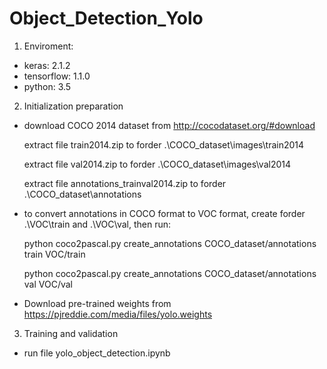 # Object_Detection_Yolo
1. Enviroment: 
+ keras: 2.1.2
+ tensorflow: 1.1.0
+ python: 3.5

2. Initialization preparation 
+ download COCO 2014 dataset from http://cocodataset.org/#download

   extract file train2014.zip to forder .\\COCO_dataset\\images\\train2014
   
   extract file val2014.zip to forder .\\COCO_dataset\\images\\val2014
   
   extract file annotations_trainval2014.zip to forder .\\COCO_dataset\\annotations
   

+ to convert annotations in COCO format to VOC format, create forder .\\VOC\\train and .\\VOC\\val, then run: 

     python coco2pascal.py create_annotations COCO_dataset/annotations train VOC/train

     python coco2pascal.py create_annotations COCO_dataset/annotations val VOC/val

+ Download pre-trained weights from https://pjreddie.com/media/files/yolo.weights

3. Training and validation 
+ run file yolo_object_detection.ipynb

